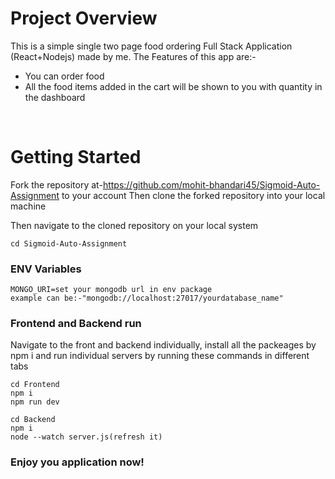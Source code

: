 # Project Overview

 This is a simple single two page food ordering Full Stack Application (React+Nodejs) made by me. The Features of this app are:-
- You can order food
- All the food items added in the cart will be shown to you with quantity in the dashboard

<br/>

# Getting Started

Fork the repository at-https://github.com/mohit-bhandari45/Sigmoid-Auto-Assignment to your account
Then clone the forked repository into your local machine

Then navigate to the cloned repository on your local system

``` 
cd Sigmoid-Auto-Assignment
```
 
### **ENV Variables**
```
MONGO_URI=set your mongodb url in env package
example can be:-"mongodb://localhost:27017/yourdatabase_name"
```


### **Frontend and Backend run**

Navigate to the front and backend individually, install all the packeages by npm i and run individual servers by running these commands in different tabs

``` 
cd Frontend
npm i
npm run dev
```
``` 
cd Backend
npm i
node --watch server.js(refresh it)
```

### Enjoy you application now!